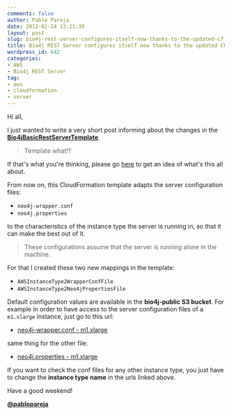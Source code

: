 ```yaml
---
comments: false
author: Pablo Pareja
date: 2012-02-24 13:21:39
layout: post
slug: bio4j-rest-server-configures-itself-now-thanks-to-the-updated-cf-template
title: Bio4j REST Server configures itself now thanks to the updated CF template
wordpress_id: 642
categories:
- AWS
- Bio4j REST Server
tag:
- aws
- cloudformation
- server
---
```


Hi all,

I just wanted to write a very short post informing about the changes in the [**Bio4jBasicRestServerTemplate**](https://s3-eu-west-1.amazonaws.com/bio4j-public/Bio4jBasicRestServerTemplate.txt). 

> Template what!? 

If that's what you're thinking, please go [here](http://blog.ohnosequences.com/2011/12/neo4j-server-and-aws-become-good-friends/) to get an idea of what's this all about.

From now on, this CloudFormation template adapts the server configuration files:

- `neo4j-wrapper.conf`
- `neo4j.properties`

to the characteristics of the instance type the server is running in, so that it can make the best out of it.

> These configurations assume that the server is running alone in the machine.

For that I created these two new mappings in the template:

- `AWSInstanceType2WrapperConfFile`
- `AWSInstanceType2Neo4jPropertiesFile`

Default configuration values are available in the **bio4j-public S3 bucket**. For example in order to have access to the server configuration files of a `m1.xlarge` instance, just go to this url:

- [neo4j-wrapper.conf - m1.xlarge](https://s3-eu-west-1.amazonaws.com/bio4j-public/server/conf-files/m1.xlarge/neo4j-wrapper.conf)

same thing for the other file:

- [neo4j.properties - m1.xlarge](https://s3-eu-west-1.amazonaws.com/bio4j-public/server/conf-files/m1.xlarge/neo4j.properties)

If you want to check the conf files for any other instance type, you just have to change the **instance type name** in the urls linked above.

Have a good weekend!

**[@pablopareja](http://www.twitter.com/pablopareja)**
